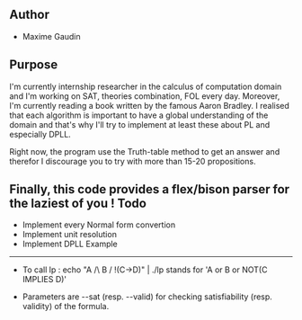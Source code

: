 Author
------
* Maxime Gaudin

Purpose
-------
I'm currently internship researcher in the calculus of computation domain and I'm working on SAT, theories combination, FOL every day. Moreover, I'm currently reading a book written by the famous Aaron Bradley. I realised that each algorithm is important to have a global understanding of the domain and that's why I'll try to implement at least these about PL and especially DPLL. 

Right now, the program use the Truth-table method to get an answer and therefor I discourage you to try with more than 15-20 propositions.

Finally, this code provides a flex/bison parser for the laziest of you !
Todo
----
* Implement every Normal form convertion
* Implement unit resolution
* Implement DPLL
Example
-------
* To call lp : echo "A /\ B \/ \!(C->D)" | ./lp 
stands for 'A or B or NOT(C IMPLIES D)'

* Parameters are --sat (resp. --valid) for checking satisfiability (resp. validity) of the formula.

